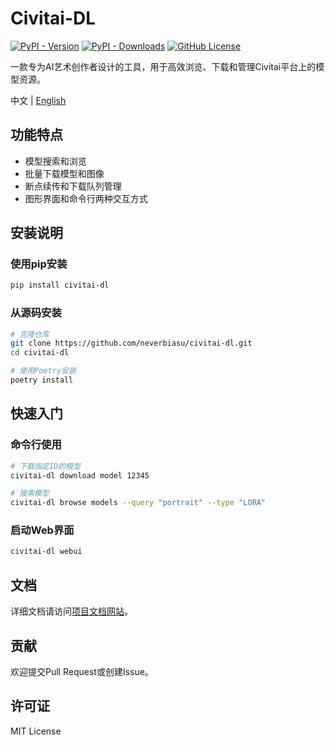 # Civitai-DL

[![PyPI - Version](https://img.shields.io/pypi/v/civitai-dl.svg)](https://pypi.org/project/civitai-dl/)
[![PyPI - Downloads](https://img.shields.io/pypi/dm/civitai-dl.svg)](https://pypi.org/project/civitai-dl/)
[![GitHub License](https://img.shields.io/github/license/neverbiasu/civitai-dl.svg)](https://github.com/neverbiasu/civitai-dl/blob/main/LICENSE)

一款专为AI艺术创作者设计的工具，用于高效浏览、下载和管理Civitai平台上的模型资源。

中文 | [English](README.md)

## 功能特点

- 模型搜索和浏览
- 批量下载模型和图像
- 断点续传和下载队列管理
- 图形界面和命令行两种交互方式

## 安装说明

### 使用pip安装

```bash
pip install civitai-dl
```

### 从源码安装

```bash
# 克隆仓库
git clone https://github.com/neverbiasu/civitai-dl.git
cd civitai-dl

# 使用Poetry安装
poetry install
```

## 快速入门

### 命令行使用

```bash
# 下载指定ID的模型
civitai-dl download model 12345

# 搜索模型
civitai-dl browse models --query "portrait" --type "LORA"
```

### 启动Web界面

```bash
civitai-dl webui
```

## 文档

详细文档请访问[项目文档网站](https://github.com/neverbiasu/civitai-dl)。

## 贡献

欢迎提交Pull Request或创建Issue。

## 许可证

MIT License
